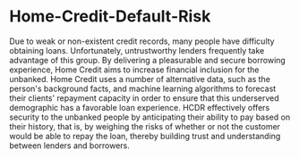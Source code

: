 # Home-Credit-Default-Risk
Due to weak or non-existent credit records, many people have difficulty obtaining loans. Unfortunately, untrustworthy lenders frequently take advantage of this group. By delivering a pleasurable and secure borrowing experience, Home Credit aims to increase financial inclusion for the unbanked. Home Credit uses a number of alternative data, such as the person's background facts, and machine learning algorithms to forecast their clients' repayment capacity in order to ensure that this underserved demographic has a favorable loan experience. HCDR effectively offers security to the unbanked people by anticipating their ability to pay based on their history, that is, by weighing the risks of whether or not the customer would be able to repay the loan, thereby building trust and understanding between lenders and borrowers.
